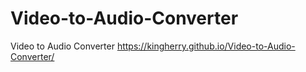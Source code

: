 # Video-to-Audio-Converter
Video to Audio Converter
https://kingherry.github.io/Video-to-Audio-Converter/

